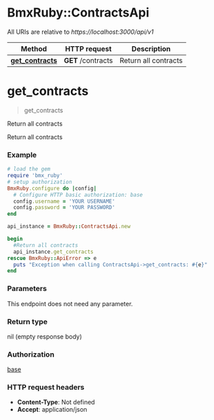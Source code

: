 # BmxRuby::ContractsApi

All URIs are relative to *https://localhost:3000/api/v1*

Method | HTTP request | Description
------------- | ------------- | -------------
[**get_contracts**](ContractsApi.md#get_contracts) | **GET** /contracts | Return all contracts


# **get_contracts**
> get_contracts

Return all contracts

Return all contracts

### Example
```ruby
# load the gem
require 'bmx_ruby'
# setup authorization
BmxRuby.configure do |config|
  # Configure HTTP basic authorization: base
  config.username = 'YOUR USERNAME'
  config.password = 'YOUR PASSWORD'
end

api_instance = BmxRuby::ContractsApi.new

begin
  #Return all contracts
  api_instance.get_contracts
rescue BmxRuby::ApiError => e
  puts "Exception when calling ContractsApi->get_contracts: #{e}"
end
```

### Parameters
This endpoint does not need any parameter.

### Return type

nil (empty response body)

### Authorization

[base](../README.md#base)

### HTTP request headers

 - **Content-Type**: Not defined
 - **Accept**: application/json



